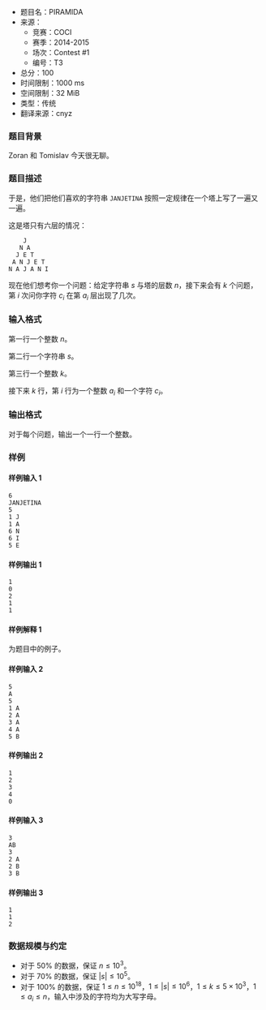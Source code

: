 - 题目名：PIRAMIDA
- 来源：
   - 竞赛：COCI
   - 赛季：2014-2015
   - 场次：Contest #1
   - 编号：T3
- 总分：100
- 时间限制：1000 ms
- 空间限制：32 MiB
- 类型：传统
- 翻译来源：cnyz

### 题目背景
Zoran 和 Tomislav 今天很无聊。

### 题目描述
于是，他们把他们喜欢的字符串 `JANJETINA` 按照一定规律在一个塔上写了一遍又一遍。

这是塔只有六层的情况：

```
    J
   N A
  J E T
 A N J E T
N A J A N I
```

现在他们想考你一个问题：给定字符串 $s$ 与塔的层数 $n$，接下来会有 $k$ 个问题，第 $i$ 次问你字符 $c_i$ 在第 $a_i$ 层出现了几次。

### 输入格式
第一行一个整数 $n$。

第二行一个字符串 $s$。

第三行一个整数 $k$。

接下来 $k$ 行，第 $i$ 行为一个整数 $a_i$ 和一个字符 $c_i$。

### 输出格式
对于每个问题，输出一个一行一个整数。

### 样例
#### 样例输入 1
```
6
JANJETINA
5
1 J
1 A
6 N
6 I
5 E
```
#### 样例输出 1
```
1
0
2
1
1
```
#### 样例解释 1
为题目中的例子。
#### 样例输入 2
```
5
A
5
1 A
2 A
3 A
4 A
5 B
```
#### 样例输出 2
```
1
2
3
4
0
```
#### 样例输入 3
```
3
AB
3
2 A
2 B
3 B
```
#### 样例输出 3
```
1
1
2
```
### 数据规模与约定

- 对于 $50\%$ 的数据，保证 $n\le 10^3$。
- 对于 $70\%$ 的数据，保证 $|s|\le 10^5$。
- 对于 $100\%$ 的数据，保证 $1\le n \le 10^{18}$，$1\le |s|\le 10^6$，$1\le k\le 5\times 10^3$，$1\le a_i\le n$，输入中涉及的字符均为大写字母。
